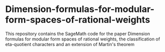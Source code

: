 # Dimension-formulas-for-modular-form-spaces-of-rational-weights
This repository contains the SageMath code for the paper Dimension formulas for modular form spaces of rational weights, the classification of eta-quotient characters and an extension of Martin's theorem
